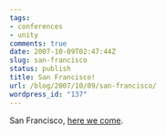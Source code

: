 ```yaml
---
tags:
- conferences
- unity
comments: true
date: 2007-10-09T02:47:44Z
slug: san-francisco
status: publish
title: San Francisco!
url: /blog/2007/10/09/san-francisco/
wordpress_id: "137"
---
```


San Francisco, [here we come](http://unity3d.com/unite/).
